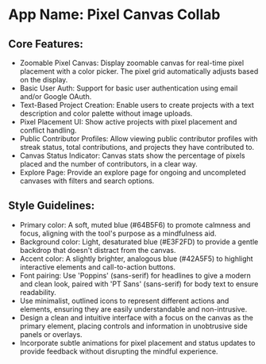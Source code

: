 # **App Name**: Pixel Canvas Collab

## Core Features:

- Zoomable Pixel Canvas: Display zoomable canvas for real-time pixel placement with a color picker. The pixel grid automatically adjusts based on the display.
- Basic User Auth: Support for basic user authentication using email and/or Google OAuth.
- Text-Based Project Creation: Enable users to create projects with a text description and color palette without image uploads.
- Pixel Placement UI: Show active projects with pixel placement and conflict handling.
- Public Contributor Profiles: Allow viewing public contributor profiles with streak status, total contributions, and projects they have contributed to.
- Canvas Status Indicator: Canvas stats show the percentage of pixels placed and the number of contributors, in a clear way.
- Explore Page: Provide an explore page for ongoing and uncompleted canvases with filters and search options.

## Style Guidelines:

- Primary color: A soft, muted blue (#64B5F6) to promote calmness and focus, aligning with the tool's purpose as a mindfulness aid.
- Background color: Light, desaturated blue (#E3F2FD) to provide a gentle backdrop that doesn't distract from the canvas.
- Accent color: A slightly brighter, analogous blue (#42A5F5) to highlight interactive elements and call-to-action buttons.
- Font pairing: Use 'Poppins' (sans-serif) for headlines to give a modern and clean look, paired with 'PT Sans' (sans-serif) for body text to ensure readability.
- Use minimalist, outlined icons to represent different actions and elements, ensuring they are easily understandable and non-intrusive.
- Design a clean and intuitive interface with a focus on the canvas as the primary element, placing controls and information in unobtrusive side panels or overlays.
- Incorporate subtle animations for pixel placement and status updates to provide feedback without disrupting the mindful experience.